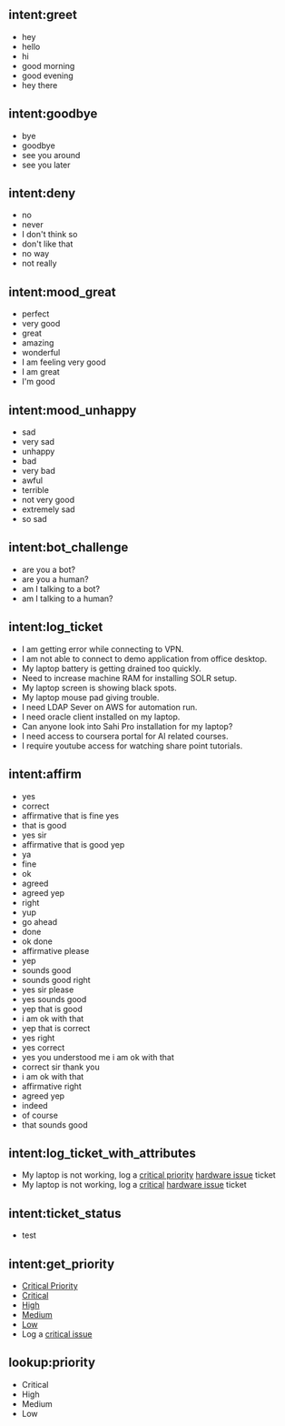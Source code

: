 ## intent:greet
- hey
- hello
- hi
- good morning
- good evening
- hey there

## intent:goodbye
- bye
- goodbye
- see you around
- see you later

## intent:deny
- no
- never
- I don't think so
- don't like that
- no way
- not really

## intent:mood_great
- perfect
- very good
- great
- amazing
- wonderful
- I am feeling very good
- I am great
- I'm good

## intent:mood_unhappy
- sad
- very sad
- unhappy
- bad
- very bad
- awful
- terrible
- not very good
- extremely sad
- so sad

## intent:bot_challenge
- are you a bot?
- are you a human?
- am I talking to a bot?
- am I talking to a human?

## intent:log_ticket
- I am getting error while connecting to VPN.
- I am not able to connect to demo application from office desktop.
- My laptop battery is getting drained too quickly.
- Need to increase machine RAM for installing SOLR setup.
- My laptop screen is showing black spots.
- My laptop mouse pad giving trouble.
- I need LDAP Sever on AWS for automation run.
- I need oracle client installed on my laptop.
- Can anyone look into Sahi Pro installation for my laptop?
- I need access to coursera portal for AI related courses.
- I require youtube access for watching share point tutorials.

## intent:affirm
- yes
- correct
- affirmative that is fine yes
- that is good
- yes sir
- affirmative that is good yep
- ya
- fine
- ok
- agreed
- agreed yep
- right
- yup
- go ahead
- done
- ok done
- affirmative please
- yep
- sounds good
- sounds good right
- yes sir please
- yes sounds good
- yep that is good
- i am ok with that
- yep that is correct
- yes right
- yes correct
- yes you understood me i am ok with that
- correct sir thank you
- i am ok with that
- affirmative right
- agreed yep
- indeed
- of course
- that sounds good

## intent:log_ticket_with_attributes
- My laptop is not working, log a [critical priority](priority) [hardware issue](category) ticket
- My laptop is not working, log a [critical](priority) [hardware issue](category) ticket

## intent:ticket_status
- test

## intent:get_priority
- [Critical Priority](priority)
- [Critical](priority)
- [High](priority)
- [Medium](priority)
- [Low](priority)
- Log a [critical issue](priority)

## lookup:priority
- Critical
- High
- Medium
- Low
